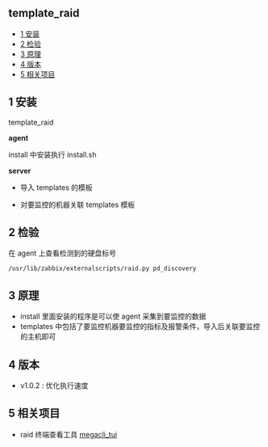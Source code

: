 ## template_raid

<!-- vim-markdown-toc GFM -->
* [1 安装](#1-安装)
* [2 检验](#2-检验)
* [3 原理](#3-原理)
* [4 版本](#4-版本)
* [5 相关项目](#5-相关项目)

<!-- vim-markdown-toc -->

## 1 安装

template_raid

**agent**

install 中安装执行 install.sh

**server**

* 导入 templates 的模板

* 对要监控的机器关联 templates 模板

## 2 检验

在 agent 上查看检测到的硬盘标号
```
/usr/lib/zabbix/externalscripts/raid.py pd_discovery
```

## 3 原理

* install 里面安装的程序是可以使 agent 采集到要监控的数据
* templates 中包括了要监控机器要监控的指标及报警条件，导入后关联要监控的主机即可

## 4 版本

* v1.0.2 : 优化执行速度

## 5 相关项目

* raid 终端查看工具 [megacli_tui](https://github.com/BillWang139967/megacli_tui)
